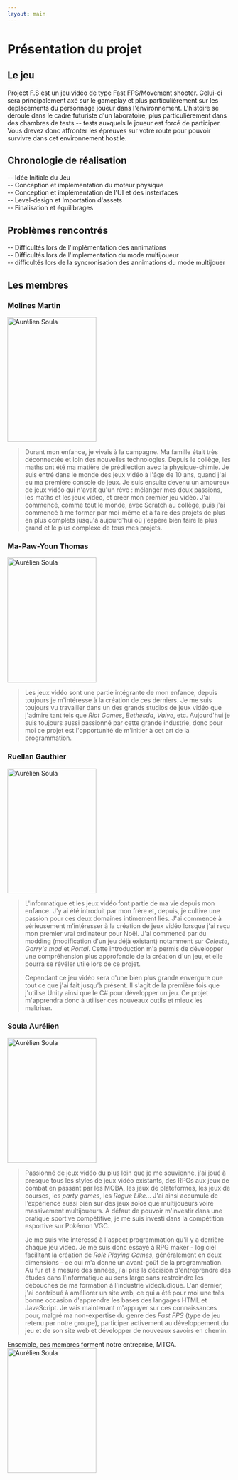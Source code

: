 ```yaml
---
layout: main
---
```

# Présentation du projet

## Le jeu 
Project F.S est un jeu vidéo de type Fast FPS/Movement shooter. Celui-ci sera principalement axé sur le gameplay et plus particulièrement sur les déplacements du personnage joueur dans l'environnement. L'histoire se déroule dans le cadre futuriste d'un laboratoire, plus particulièrement dans des chambres de tests -- tests auxquels le joueur est forcé de participer. Vous drevez donc affronter les épreuves sur votre route pour pouvoir survivre dans cet environnement hostile.

## Chronologie de réalisation
-- Idée Initiale du Jeu\
-- Conception et implémentation du moteur physique\
-- Conception et implémentation de l'UI et des insterfaces\
-- Level-design et Importation d'assets\
-- Finalisation et équilibrages

## Problèmes rencontrés
-- Difficultés lors de l'implémentation des annimations\
-- Difficultés lors de l'implementation du mode multijoueur\
-- difficultés lors de la syncronisation des annimations du mode multijouer

## Les membres

### Molines Martin
<img src="{{ site.baseurl }}/Images/martin-molines.jpg" alt="Aurélien Soula" width="200" height="280">

> Durant mon enfance, je vivais à la campagne. Ma famille était très déconnectée et loin des nouvelles technologies. Depuis le collège, les maths ont été ma matière de prédilection avec la physique-chimie. Je suis entré dans le monde des jeux vidéo à l'âge de 10 ans, quand j'ai eu ma première console de jeux. Je suis ensuite devenu un amoureux de jeux vidéo qui n'avait qu'un rêve : mélanger mes deux passions, les maths et les jeux vidéo, et créer mon premier jeu vidéo. J'ai commencé, comme tout le monde, avec Scratch au collège, puis j'ai commencé à me former par moi-même et à faire des projets de plus en plus complets jusqu'à aujourd'hui où j'espère bien faire le plus grand et le plus complexe de tous mes projets.

### Ma-Paw-Youn Thomas
<img src="{{ site.baseurl }}/Images/thomas-ma-paw-youn.jpg" alt="Aurélien Soula" width="200" height="280">

> Les jeux vidéo sont une partie intégrante de mon enfance, depuis toujours je m'intéresse à la création de ces derniers. Je me suis toujours vu travailler dans un des grands studios de jeux vidéo que j'admire tant tels que _Riot Games_, _Bethesda_, _Valve_, etc. Aujourd'hui je suis toujours aussi passionné par cette grande industrie, donc pour moi ce projet est l'opportunité de m'initier à cet art de la programmation.

### Ruellan Gauthier
<img src="{{ site.baseurl }}/Images/gauthier-ruellan.jpg" alt="Aurélien Soula" width="200" height="280">

> L'informatique et les jeux vidéo font partie de ma vie depuis mon enfance. J'y ai été introduit par mon frère et, depuis, je cultive une passion pour ces deux domaines intimement liés. J'ai commencé à sérieusement m’intéresser à la création de jeux vidéo lorsque j'ai reçu mon premier vrai ordinateur pour Noël. J'ai commencé par du modding (modification d'un jeu déjà existant) notamment sur _Celeste_, _Garry's mod_ et _Portal_. Cette introduction m'a permis de développer une compréhension plus approfondie de la création d'un jeu, et elle pourra se révéler utile lors de ce projet.
>
> Cependant ce jeu vidéo sera d'une bien plus grande envergure que tout ce que j'ai fait jusqu’à présent. Il s'agit de la première fois que j'utilise Unity ainsi que le C# pour développer un jeu. Ce projet m'apprendra donc à utiliser ces nouveaux outils et mieux les maîtriser.

### Soula Aurélien
<img src="{{ site.baseurl }}/Images/aurelien-soula.jpg" alt="Aurélien Soula" width="200" height="280">

> Passionné de jeux vidéo du plus loin que je me souvienne, 
> j'ai joué à presque tous les styles de jeux vidéo existants, des RPGs aux jeux de combat en passant par les MOBA, les jeux de plateformes, les jeux de courses, les _party games_, les _Rogue Like_... J'ai ainsi accumulé de l’expérience aussi bien sur des jeux solos que multijoueurs voire massivement multijoueurs. A défaut de pouvoir m'investir dans une pratique sportive compétitive, je me suis investi dans la compétition esportive sur Pokémon VGC.
>  
> Je me suis vite intéressé à l'aspect programmation qu'il y a derrière chaque jeu vidéo. Je me suis donc essayé à RPG maker - logiciel facilitant la création de _Role Playing Games_, généralement en deux dimensions - ce qui m'a donné un avant-goût de la programmation. Au fur et à mesure des années, j'ai pris la décision d'entreprendre des études dans l'informatique au sens large sans restreindre les débouchés de ma formation à l'industrie vidéoludique. L'an dernier, j'ai contribué à améliorer un site web, ce qui a été pour moi une très bonne occasion d'apprendre les bases des langages HTML et JavaScript. Je vais maintenant m'appuyer sur ces connaissances pour, malgré ma non-expertise du genre des _Fast FPS_ (type de jeu retenu par notre groupe), participer activement au développement du jeu et de son site web et développer de nouveaux savoirs en chemin.

Ensemble, ces membres forment notre entreprise, MTGA.  
<img src="{{ site.baseurl }}/Images/MTGA.png" alt="Aurélien Soula" width="200" height="280">
